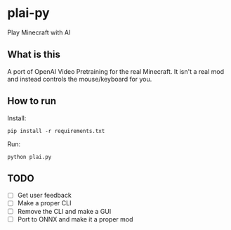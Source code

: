 # plai-py
Play Minecraft with AI

## What is this
A port of OpenAI Video Pretraining for the real Minecraft.
It isn't a real mod and instead controls the mouse/keyboard for you.

## How to run
Install:

`pip install -r requirements.txt`

Run:

`python plai.py`

## TODO

- [ ] Get user feedback
- [ ] Make a proper CLI
- [ ] Remove the CLI and make a GUI
- [ ] Port to ONNX and make it a proper mod
